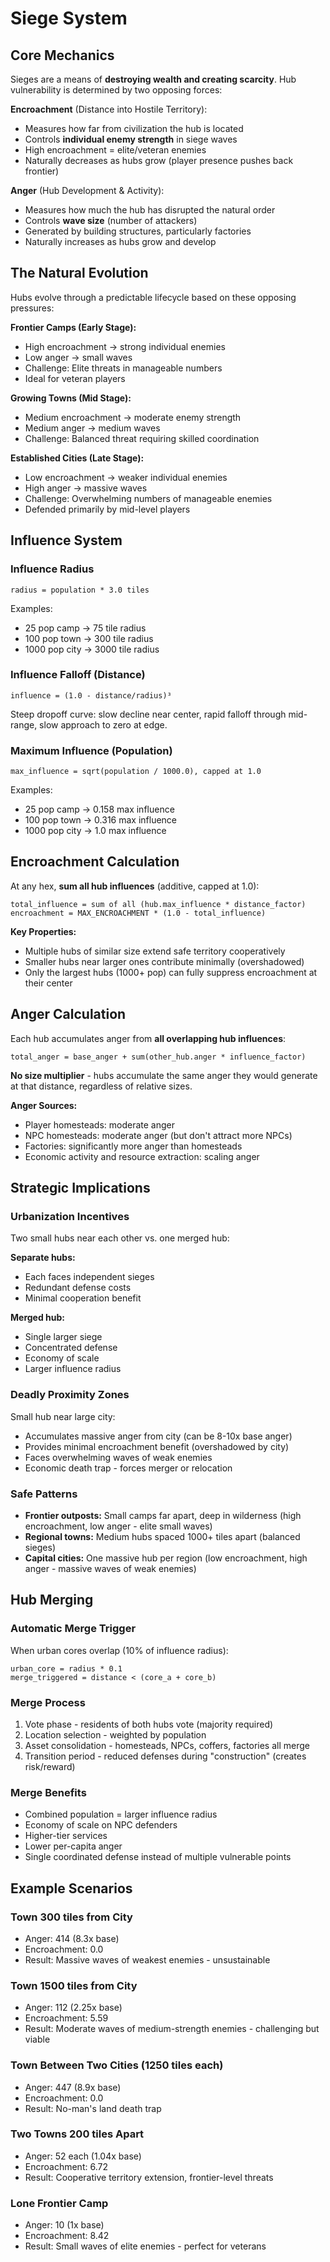 # Siege System

## Core Mechanics

Sieges are a means of **destroying wealth and creating scarcity**. Hub vulnerability is determined by two opposing forces:

**Encroachment** (Distance into Hostile Territory):
* Measures how far from civilization the hub is located
* Controls **individual enemy strength** in siege waves
* High encroachment = elite/veteran enemies
* Naturally decreases as hubs grow (player presence pushes back frontier)

**Anger** (Hub Development & Activity):
* Measures how much the hub has disrupted the natural order
* Controls **wave size** (number of attackers)
* Generated by building structures, particularly factories
* Naturally increases as hubs grow and develop

## The Natural Evolution

Hubs evolve through a predictable lifecycle based on these opposing pressures:

**Frontier Camps (Early Stage):**
* High encroachment → strong individual enemies
* Low anger → small waves
* Challenge: Elite threats in manageable numbers
* Ideal for veteran players

**Growing Towns (Mid Stage):**
* Medium encroachment → moderate enemy strength
* Medium anger → medium waves
* Challenge: Balanced threat requiring skilled coordination

**Established Cities (Late Stage):**
* Low encroachment → weaker individual enemies
* High anger → massive waves
* Challenge: Overwhelming numbers of manageable enemies
* Defended primarily by mid-level players

## Influence System

### Influence Radius

```
radius = population * 3.0 tiles
```

Examples:
* 25 pop camp → 75 tile radius
* 100 pop town → 300 tile radius
* 1000 pop city → 3000 tile radius

### Influence Falloff (Distance)

```
influence = (1.0 - distance/radius)³
```

Steep dropoff curve: slow decline near center, rapid falloff through mid-range, slow approach to zero at edge.

### Maximum Influence (Population)

```
max_influence = sqrt(population / 1000.0), capped at 1.0
```

Examples:
* 25 pop camp → 0.158 max influence
* 100 pop town → 0.316 max influence
* 1000 pop city → 1.0 max influence

## Encroachment Calculation

At any hex, **sum all hub influences** (additive, capped at 1.0):

```
total_influence = sum of all (hub.max_influence * distance_factor)
encroachment = MAX_ENCROACHMENT * (1.0 - total_influence)
```

**Key Properties:**
* Multiple hubs of similar size extend safe territory cooperatively
* Smaller hubs near larger ones contribute minimally (overshadowed)
* Only the largest hubs (1000+ pop) can fully suppress encroachment at their center

## Anger Calculation

Each hub accumulates anger from **all overlapping hub influences**:

```
total_anger = base_anger + sum(other_hub.anger * influence_factor)
```

**No size multiplier** - hubs accumulate the same anger they would generate at that distance, regardless of relative sizes.

**Anger Sources:**
* Player homesteads: moderate anger
* NPC homesteads: moderate anger (but don't attract more NPCs)
* Factories: significantly more anger than homesteads
* Economic activity and resource extraction: scaling anger

## Strategic Implications

### Urbanization Incentives

Two small hubs near each other vs. one merged hub:

**Separate hubs:**
* Each faces independent sieges
* Redundant defense costs
* Minimal cooperation benefit

**Merged hub:**
* Single larger siege
* Concentrated defense
* Economy of scale
* Larger influence radius

### Deadly Proximity Zones

Small hub near large city:
* Accumulates massive anger from city (can be 8-10x base anger)
* Provides minimal encroachment benefit (overshadowed by city)
* Faces overwhelming waves of weak enemies
* Economic death trap - forces merger or relocation

### Safe Patterns

* **Frontier outposts:** Small camps far apart, deep in wilderness (high encroachment, low anger - elite small waves)
* **Regional towns:** Medium hubs spaced 1000+ tiles apart (balanced sieges)
* **Capital cities:** One massive hub per region (low encroachment, high anger - massive waves of weak enemies)

## Hub Merging

### Automatic Merge Trigger

When urban cores overlap (10% of influence radius):

```
urban_core = radius * 0.1
merge_triggered = distance < (core_a + core_b)
```

### Merge Process

1. Vote phase - residents of both hubs vote (majority required)
2. Location selection - weighted by population
3. Asset consolidation - homesteads, NPCs, coffers, factories all merge
4. Transition period - reduced defenses during "construction" (creates risk/reward)

### Merge Benefits

* Combined population = larger influence radius
* Economy of scale on NPC defenders
* Higher-tier services
* Lower per-capita anger
* Single coordinated defense instead of multiple vulnerable points

## Example Scenarios

### Town 300 tiles from City

* Anger: 414 (8.3x base)
* Encroachment: 0.0
* Result: Massive waves of weakest enemies - unsustainable

### Town 1500 tiles from City

* Anger: 112 (2.25x base)
* Encroachment: 5.59
* Result: Moderate waves of medium-strength enemies - challenging but viable

### Town Between Two Cities (1250 tiles each)

* Anger: 447 (8.9x base)
* Encroachment: 0.0
* Result: No-man's land death trap

### Two Towns 200 tiles Apart

* Anger: 52 each (1.04x base)
* Encroachment: 6.72
* Result: Cooperative territory extension, frontier-level threats

### Lone Frontier Camp

* Anger: 10 (1x base)
* Encroachment: 8.42
* Result: Small waves of elite enemies - perfect for veterans
